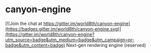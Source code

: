 # canyon-engine

[![Join the chat at https://gitter.im/world8th/canyon-engine](https://badges.gitter.im/world8th/canyon-engine.svg)](https://gitter.im/world8th/canyon-engine?utm_source=badge&utm_medium=badge&utm_campaign=pr-badge&utm_content=badge)
Next-gen rendering engine (reserved)
